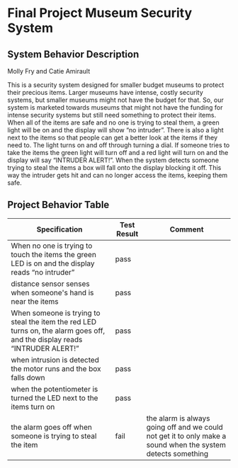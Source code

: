 # Final Project Museum Security System 

## System Behavior Description 
Molly Fry and Catie Amirault                                                                                                                                       

This is a security system designed for smaller budget museums to protect their precious items. Larger museums have intense, costly security systems, but smaller museums might not have the budget for that. So, our system is marketed towards museums that might not have the funding for intense security systems but still need something to protect their items. When all of the items are safe and no one is trying to steal them, a green light will be on and the display will show “no intruder”. There is also a light next to the items so that people can get a better look at the items if they need to. The light turns on and off through turning a dial. If someone tries to take the items the green light will turn off and a red light will turn on and the display will say “INTRUDER ALERT!”. When the system detects someone trying to steal the items a box will fall onto the display blocking it off. This way the intruder gets hit and can no longer access the items, keeping them safe.


## Project Behavior Table 

|Specification                                                                            |        Test Result          |         Comment
|------------------|-----------------------------|----------------------
| When no one is trying to touch the items the green LED is on and the display reads “no intruder”|         pass    |         
| distance sensor senses when someone's hand is near the items |         pass  |       
| When someone is trying to steal the item the red LED turns on, the alarm goes off, and the display reads “INTRUDER ALERT!”    | pass|                                                                      
| when intrusion is detected the motor runs and the box falls down | pass | 
| when the potentiometer is turned the LED next to the items turn on              | pass | 
| the alarm goes off when someone is trying to steal the item | fail | the alarm is always going off and we could not get it to only make a sound when the system detects something 



